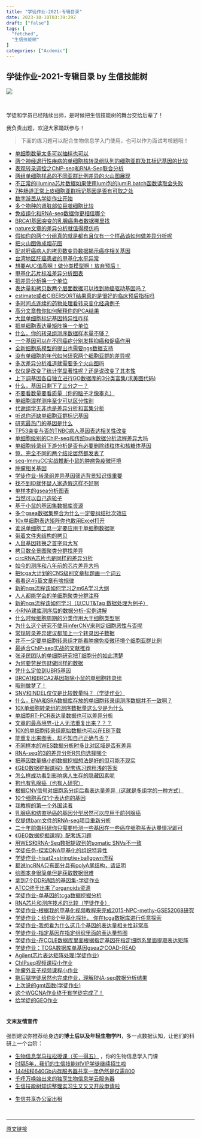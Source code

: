 ```yaml
---
title: "学徒作业-2021-专辑目录"
date: 2023-10-10T03:39:29Z
draft: ["false"]
tags: [
  "fetched",
  "生信技能树"
]
categories: ["Acdemic"]
---
```

学徒作业-2021-专辑目录 by 生信技能树
------
<div><section powered-by="xiumi.us"><section><section><section><img data-ratio="0.91875" data-src="https://mmbiz.qpic.cn/mmbiz_jpg/cZNhZQ6j4wztsZWIld4dbSAHficyAXWgkicrhjjacU8Ey0UKM56qbSnedHStMqWUfTPQxbqxNTVZy1g59nNW3BSg/640?wx_fmt=jpeg&amp;wxfrom=5&amp;wx_lazy=1&amp;wx_co=1" data-type="jpeg" data-w="640" src="https://mmbiz.qpic.cn/mmbiz_jpg/cZNhZQ6j4wztsZWIld4dbSAHficyAXWgkicrhjjacU8Ey0UKM56qbSnedHStMqWUfTPQxbqxNTVZy1g59nNW3BSg/640?wx_fmt=jpeg&amp;wxfrom=5&amp;wx_lazy=1&amp;wx_co=1"></section></section><span title="" opera-tn-ra-cell="_$.pages:0.layers:0.comps:0.title1"><p><br></p></span></section><section><section powered-by="xiumi.us"><p>学徒和学员已经陆续出师，是时候把生信技能树的舞台交给后辈了！</p></section></section></section><section powered-by="xiumi.us"><section data-tools="新媒体排版" data-id="763890" data-style-type="undefined"><section placeholder="请输入标题">我负责出题，欢迎大家踊跃参与！</section></section></section><section data-tool="mdnice编辑器" data-website="https://www.mdnice.com"><blockquote data-tool="mdnice编辑器">下面的练习题可以配合生物信息学入门使用，也可以作为面试考核题哦！</blockquote></section><section data-tool="mdnice编辑器" data-website="https://www.mdnice.com"><ul data-tool="mdnice编辑器"><li><section><a href="http://mp.weixin.qq.com/s?__biz=MzAxMDkxODM1Ng==&amp;mid=2247512117&amp;idx=1&amp;sn=a0b4876c97e7f27ff5b3fc70d0713c54&amp;chksm=9b4bf08eac3c7998927f73464214e35e6657db03f964de33985001396ce66c38841abaada26b&amp;scene=21#wechat_redirect" msttexthash="59561671" msthash="35" data-linktype="2">单细胞数量太多可以抽样也可以</a></section></li><li><section><a href="http://mp.weixin.qq.com/s?__biz=MzAxMDkxODM1Ng==&amp;mid=2247510934&amp;idx=1&amp;sn=9967722fe8652b6ae013703f63390709&amp;chksm=9b4beb2dac3c623bafb3fdbcb8798ae2918bb1fdb27cca8d2e7034acfeac96535ed850dbfad1&amp;scene=21#wechat_redirect" msttexthash="283274914" msthash="36" data-linktype="2">两个神经退行性疾病的单细胞核转录组队列的细胞亚群及其标记基因的比较</a></section></li><li><section><a href="http://mp.weixin.qq.com/s?__biz=MzAxMDkxODM1Ng==&amp;mid=2247510833&amp;idx=1&amp;sn=2b4c1c7c7613e79a486175cbd288c21e&amp;chksm=9b4beb8aac3c629c2598e0b398c81f354258d0badd879ce43807653664aa7b482bf0e434da6f&amp;scene=21#wechat_redirect" msttexthash="74942023" msthash="37" data-linktype="2">表观转录调控之ChIP-seq和RNA-Seq联合分析</a></section></li><li><section><a href="http://mp.weixin.qq.com/s?__biz=MzAxMDkxODM1Ng==&amp;mid=2247510509&amp;idx=1&amp;sn=bac76b51cf325227e3eb277bc0e1ecd0&amp;chksm=9b4be956ac3c6040b5e3aaa89dd0b1b2b0a1e779e410e566788acc35cdb8a24b04357e438a80&amp;scene=21#wechat_redirect" msttexthash="128422411" msthash="38" data-linktype="2">两组单细胞样品的不同亚群比例差异的火山图展现</a></section></li><li><section><a href="http://mp.weixin.qq.com/s?__biz=MzAxMDkxODM1Ng==&amp;mid=2247510343&amp;idx=2&amp;sn=a7494cd28417ad40a40cd39866819e38&amp;chksm=9b4be9fcac3c60ea8fd291c2bdbc682324d7957669a92b77f2f8cbe9a1b1653a71e8bb281dea&amp;scene=21#wechat_redirect" msttexthash="208010725" msthash="39" data-linktype="2">不正常的illumina芯片数据如果使用lumi包的lumiR.batch函数读取会失败</a></section></li><li><section><a href="http://mp.weixin.qq.com/s?__biz=MzAxMDkxODM1Ng==&amp;mid=2247509760&amp;idx=2&amp;sn=a79157fef5973dd5c035f309560a3c90&amp;chksm=9b4be7bbac3c6eaded859a8e10126e338088d395a0dd254f60185176af74d1478d10cf8249b8&amp;scene=21#wechat_redirect" msttexthash="135969119" msthash="40" data-linktype="2">7种肠道正常上皮细胞亚群标记基因是否有可取之处</a></section></li><li><section><a href="http://mp.weixin.qq.com/s?__biz=MzAxMDkxODM1Ng==&amp;mid=2247509744&amp;idx=1&amp;sn=0265947d11f066c6861d39df2739956c&amp;chksm=9b4be64bac3c6f5db491b555832484a22b78a025e831f0ccf2f90083dfab555287bafe53655f&amp;scene=21#wechat_redirect" msttexthash="40097395" msthash="41" data-linktype="2">数字游民从学徒作业开始</a></section></li><li><section><a href="http://mp.weixin.qq.com/s?__biz=MzAxMDkxODM1Ng==&amp;mid=2247509744&amp;idx=2&amp;sn=414d13d6cf63875a0c324df2055a004e&amp;chksm=9b4be64bac3c6f5d61de7402a5391a9e4a9fa110be2dd76d493f80d35fb7e82c20b7149be481&amp;scene=21#wechat_redirect" msttexthash="80250196" msthash="42" data-linktype="2">多个物种的肾脏部位巨噬细胞比较</a></section></li><li><section><a href="http://mp.weixin.qq.com/s?__biz=MzAxMDkxODM1Ng==&amp;mid=2247509556&amp;idx=1&amp;sn=c52f1f865d919e93283053fb84b33213&amp;chksm=9b4be68fac3c6f99062296b5e32f1282e52baf186752f552c767bbc8f938bacf6873004c35f2&amp;scene=21#wechat_redirect" msttexthash="70235087" msthash="43" data-linktype="2">免疫组化和RNA-seq数据你更相信哪个</a></section></li><li><section><a href="http://mp.weixin.qq.com/s?__biz=MzAxMDkxODM1Ng==&amp;mid=2247509542&amp;idx=2&amp;sn=09332bd0fb00e225dd9eb9d71ed68433&amp;chksm=9b4be69dac3c6f8b67ecf5795a9cc384b7a12fc67f0335f5eca0c47a324e82cb1d958cd2feff&amp;scene=21#wechat_redirect" msttexthash="101040030" msthash="44" data-linktype="2">BRCA1基因突变的乳腺癌患者数据哪里找</a></section></li><li><section><a href="http://mp.weixin.qq.com/s?__biz=MzAxMDkxODM1Ng==&amp;mid=2247508970&amp;idx=1&amp;sn=161881b799e4318c287eea9dd8fdde02&amp;chksm=9b4be351ac3c6a473b6f3785d39305966abf571eec0d2361410c45e5b58eceebd70e4d21b7fa&amp;scene=21#wechat_redirect" msttexthash="78125203" msthash="45" data-linktype="2">nature文章的差异分析就值得模仿吗</a></section></li><li><section><a href="http://mp.weixin.qq.com/s?__biz=MzAxMDkxODM1Ng==&amp;mid=2247508876&amp;idx=1&amp;sn=a189d175d2b7d8564ba5c178c86a0227&amp;chksm=9b4be337ac3c6a21b160a40887bebce827299095a022074b53c73b45dfb35f50b51c753076c5&amp;scene=21#wechat_redirect" msttexthash="203884954" msthash="46" data-linktype="2">假如你的两个分组真的就是都有且仅有一个样品该如何做差异分析呢</a></section></li><li><section><a href="http://mp.weixin.qq.com/s?__biz=MzAxMDkxODM1Ng==&amp;mid=2247508820&amp;idx=1&amp;sn=1aec4f8dcbc6c105a114496054369008&amp;chksm=9b4be3efac3c6af93f95df9e246eb9124e3f11258a6461ef9b14de3f89cfa98767877be10c8b&amp;scene=21#wechat_redirect" msttexthash="33125300" msthash="47" data-linktype="2">把火山图做成烟花图</a></section></li><li><section><a href="http://mp.weixin.qq.com/s?__biz=MzAxMDkxODM1Ng==&amp;mid=2247508640&amp;idx=1&amp;sn=116d1fa5492ff7af745b2f0af5058187&amp;chksm=9b4be21bac3c6b0ddab8d26fa839a91a8c1fc7989142b272f6f99a6fe65aad482d8067556f28&amp;scene=21#wechat_redirect" msttexthash="133997045" msthash="48" data-linktype="2">配对肝癌病人的拷贝数变异数据揭示癌症相关基因</a></section></li><li><section><a href="http://mp.weixin.qq.com/s?__biz=MzAxMDkxODM1Ng==&amp;mid=2247508640&amp;idx=2&amp;sn=0ccd34cee347e9d3235591374f9df9f1&amp;chksm=9b4be21bac3c6b0d41185554a23b0d775dd096381150a8ae16f9519d357636d6e7b106c8f20e&amp;scene=21#wechat_redirect" msttexthash="78634452" msthash="49" data-linktype="2">台湾地区肝癌患者的甲基化水平异常</a></section></li><li><section><a href="http://mp.weixin.qq.com/s?__biz=MzAxMDkxODM1Ng==&amp;mid=2247508460&amp;idx=2&amp;sn=b7a41231457d8995edd29f8c0507fc3e&amp;chksm=9b4be157ac3c6841056451b89f1edf2038e4ca0c946b0f898b0d7416038a06df87635f6aa1cc&amp;scene=21#wechat_redirect" msttexthash="144313572" msthash="50" data-linktype="2">想要AUC值高啊！做分类模型啊！放弃预后！</a></section></li><li><section><a href="http://mp.weixin.qq.com/s?__biz=MzAxMDkxODM1Ng==&amp;mid=2247508055&amp;idx=1&amp;sn=4abf14a3d38d692d2b9c31dadd214c82&amp;chksm=9b4be0ecac3c69fa3faaa93caab030a94bc8a21fd902e319873ed50d443c0d4aacb980cf80f7&amp;scene=21#wechat_redirect" msttexthash="56968275" msthash="51" data-linktype="2">甲基化芯片标准差异分析图表</a></section></li><li><section><a href="http://mp.weixin.qq.com/s?__biz=MzAxMDkxODM1Ng==&amp;mid=2247508003&amp;idx=1&amp;sn=88e4d5a0b88da37ef744b260ce7e702b&amp;chksm=9b4be098ac3c698e4662238dbc8c50dcff139212511637e9b6406bc9ec7b64bc3ee8dab97b18&amp;scene=21#wechat_redirect" msttexthash="33530887" msthash="52" data-linktype="2">把差异分析换一个单位</a></section></li><li><section><a href="http://mp.weixin.qq.com/s?__biz=MzAxMDkxODM1Ng==&amp;mid=2247507553&amp;idx=2&amp;sn=e753430e47c909d78ded90ef7ce0c130&amp;chksm=9b4b9edaac3c17cc25b7b9eff5be538d99650f084f872e9aff16813e491340ef593abd5cd9d7&amp;scene=21#wechat_redirect" msttexthash="178031724" msthash="53" data-linktype="2">表达量和拷贝数两个层面数据可以找到肺癌驱动基因吗？</a></section></li><li><section><a href="http://mp.weixin.qq.com/s?__biz=MzAxMDkxODM1Ng==&amp;mid=2247507308&amp;idx=1&amp;sn=ae67ed2b3409264a9f43435475d3cc95&amp;chksm=9b4b9dd7ac3c14c1e32bb85d445de33ffe3a97be7f322ba09a3e94c25ace502145cb7b4225c0&amp;scene=21#wechat_redirect" msttexthash="183147835" msthash="54" data-linktype="2">estimate或者CIBERSORT结果真的是很好的临床预后指标吗</a></section></li><li><section><a href="http://mp.weixin.qq.com/s?__biz=MzAxMDkxODM1Ng==&amp;mid=2247507260&amp;idx=1&amp;sn=e7d0f0596ec7042055988f9e3bdc28d7&amp;chksm=9b4b9d87ac3c1491e65df2ee90416b065a0cd97abec7a8049ee7424eeea67e6c2f42536a6f49&amp;scene=21#wechat_redirect" msttexthash="116856103" msthash="55" data-linktype="2">多时间点连续的药物处理看转录变化经典例子</a></section></li><li><section><a href="http://mp.weixin.qq.com/s?__biz=MzAxMDkxODM1Ng==&amp;mid=2247507022&amp;idx=2&amp;sn=497a122f9751cc498f95612bfb6702e9&amp;chksm=9b4b9cf5ac3c15e3222a0c106c33f23f5aff6c10fb61d813a0007271a13ebbb1014fcdf08afe&amp;scene=21#wechat_redirect" msttexthash="70877742" msthash="56" data-linktype="2">高分文章教你如何解释你的PCA结果</a></section></li><li><section><a href="http://mp.weixin.qq.com/s?__biz=MzAxMDkxODM1Ng==&amp;mid=2247506894&amp;idx=2&amp;sn=4362a7923ec036fe525c426e3d0c4182&amp;chksm=9b4b9b75ac3c12630a62201e2e8713f55bd298c2f7f7518153575ab0ad4421ed382e91e8b206&amp;scene=21#wechat_redirect" msttexthash="65892541" msthash="57" data-linktype="2">大鼠单细胞标记基因特异性咋样</a></section></li><li><section><a href="http://mp.weixin.qq.com/s?__biz=MzAxMDkxODM1Ng==&amp;mid=2247506655&amp;idx=2&amp;sn=00be3f3584fa8fa165d4dea1c7ffa82e&amp;chksm=9b4b9a64ac3c1372e5c4910fbcedaf8449f09864fedec90e49c395c47b9cd5f0f3255f3b3717&amp;scene=21#wechat_redirect" msttexthash="67662231" msthash="58" data-linktype="2">把单细胞表达量矩阵换一个单位</a></section></li><li><section><a href="http://mp.weixin.qq.com/s?__biz=MzAxMDkxODM1Ng==&amp;mid=2247506519&amp;idx=2&amp;sn=32c7e393ab57c891f45994cecb9239bd&amp;chksm=9b4b9aecac3c13fa784afccf8ea2bae88739e9113bc5dc930bc8470e8d4da48cad4606820d06&amp;scene=21#wechat_redirect" msttexthash="113043021" msthash="59" data-linktype="2">什么，你的转录组测序数据样本量不够？</a></section></li><li><section><a href="http://mp.weixin.qq.com/s?__biz=MzAxMDkxODM1Ng==&amp;mid=2247505147&amp;idx=3&amp;sn=03a5b548cef418f6f8f27ffa9f0d350b&amp;chksm=9b4b9440ac3c1d56772df86abfc40446ff3f66088b05c052a8e3540ea3633fa6051d0c698d5c&amp;scene=21#wechat_redirect" msttexthash="120774771" msthash="60" data-linktype="2">一个基因可以在不同癌症分别发挥抑癌和促癌作用</a></section></li><li><section><a href="http://mp.weixin.qq.com/s?__biz=MzAxMDkxODM1Ng==&amp;mid=2247505130&amp;idx=2&amp;sn=52010436338b14a887f4b6fd0c184283&amp;chksm=9b4b9451ac3c1d4797ace8e808c2ab95234a9af17ada741bb72ff09924e9f9ac4913b8c8772f&amp;scene=21#wechat_redirect" msttexthash="95115150" msthash="61" data-linktype="2">全新细胞系模型的提出也需要ngs数据支持</a></section></li><li><section><a href="http://mp.weixin.qq.com/s?__biz=MzAxMDkxODM1Ng==&amp;mid=2247504885&amp;idx=2&amp;sn=34e9e6b7d13b9c4974cb9fdf77e32483&amp;chksm=9b4b934eac3c1a58c3ab4361bdb776dff3c28aa90ab1ae842d95910f35c8a0216c993e26486e&amp;scene=21#wechat_redirect" msttexthash="131061528" msthash="62" data-linktype="2">没有单细胞的年代如何研究两个细胞亚群的差异呢</a></section></li><li><section><a href="http://mp.weixin.qq.com/s?__biz=MzAxMDkxODM1Ng==&amp;mid=2247504693&amp;idx=1&amp;sn=79d23e6f14588b98121c4567d86e3679&amp;chksm=9b4b938eac3c1a98c68d98f28d82a589768894c7b666b4fcae3440a4648a3ca5616966774af1&amp;scene=21#wechat_redirect" msttexthash="88738754" msthash="63" data-linktype="2">多次差异分析难道就需要多个火山图吗</a></section></li><li><section><a href="http://mp.weixin.qq.com/s?__biz=MzAxMDkxODM1Ng==&amp;mid=2247504676&amp;idx=2&amp;sn=2f4f9647275ef87a8c355590fd9477e6&amp;chksm=9b4b939fac3c1a89b4ee1b36517ff98a4ae18fbe03dce3dec62e476440c8e5b74efde4806022&amp;scene=21#wechat_redirect" msttexthash="150447505" msthash="64" data-linktype="2">仅仅是改变了统计学显著性呢？还是说改变了其本性</a></section></li><li><section><a href="http://mp.weixin.qq.com/s?__biz=MzAxMDkxODM1Ng==&amp;mid=2247504657&amp;idx=1&amp;sn=da44e334759cb775f16fb4428daedb58&amp;chksm=9b4b93aaac3c1abcd0a1342658cfe0be7552d05ae352e77356f511cf730a0286458eae8b4fdc&amp;scene=21#wechat_redirect" msttexthash="175179537" msthash="65" data-linktype="2">上下调基因各自独立进行GO数据库的3分类富集(求美图代码)</a></section></li><li><section><a href="http://mp.weixin.qq.com/s?__biz=MzAxMDkxODM1Ng==&amp;mid=2247504338&amp;idx=1&amp;sn=735eb444f38d7905df26fde07b70e82a&amp;chksm=9b4b9169ac3c187fd4ca75d474d0196f3ba2ea2ba9d113bf234777af75a4d0f0fe2039adff2b&amp;scene=21#wechat_redirect" msttexthash="67537509" msthash="66" data-linktype="2">什么，基因只剩下了三分之一？</a></section></li><li><section><a href="http://mp.weixin.qq.com/s?__biz=MzAxMDkxODM1Ng==&amp;mid=2247503929&amp;idx=1&amp;sn=b1e0c6e691b15808b7a9c9cc225c4b53&amp;chksm=9b4b9082ac3c1994125d159d072b0c52a7dd3da0b837d56781886c757e1559ea608113340e66&amp;scene=21#wechat_redirect" msttexthash="131063920" msthash="67" data-linktype="2">不要看数量要看质量（你的脑子才像睾丸）</a></section></li><li><section><a href="http://mp.weixin.qq.com/s?__biz=MzAxMDkxODM1Ng==&amp;mid=2247502977&amp;idx=1&amp;sn=2e2457dcaa394ace3bc5df69cfa0e5b9&amp;chksm=9b4b8c3aac3c052cb24d5599aebc122c33bab9d08e417591953e1aef61914ade76315b54ff29&amp;scene=21#wechat_redirect" msttexthash="67004730" msthash="68" data-linktype="2">单细胞混样测序至少可以区分性别</a></section></li><li><section><a href="http://mp.weixin.qq.com/s?__biz=MzAxMDkxODM1Ng==&amp;mid=2247502476&amp;idx=1&amp;sn=50b96be4793d65e28c6ca250367e06ca&amp;chksm=9b4b8a37ac3c0321d0dc0682bb4ae3f6a4092ce1c902fed7630df3d8d23c8548dc8b0f4e7c33&amp;scene=21#wechat_redirect" msttexthash="86851440" msthash="69" data-linktype="2">代谢组学无非也是差异分析和富集分析</a></section></li><li><section><a href="http://mp.weixin.qq.com/s?__biz=MzAxMDkxODM1Ng==&amp;mid=2247502273&amp;idx=1&amp;sn=cc6f6861d64afd61d560976ed6c33d05&amp;chksm=9b4b897aac3c006c5032b2767ea329d300ec6c46977f98dc6c23b9e95040fa5722b1f566497a&amp;scene=21#wechat_redirect" msttexthash="68644927" msthash="70" data-linktype="2">听说你还缺单细胞亚群标记基因</a></section></li><li><section><a href="http://mp.weixin.qq.com/s?__biz=MzAxMDkxODM1Ng==&amp;mid=2247501667&amp;idx=1&amp;sn=ee88a08d2a316ee020589cd0a3913174&amp;chksm=9b4b87d8ac3c0ece964b9909118e02b279e6a36a11504b03b8edac6d1ffef3cbb08b89f27595&amp;scene=21#wechat_redirect" msttexthash="44698797" msthash="71" data-linktype="2">研究最热门的基因是什么</a></section></li><li><section><a href="http://mp.weixin.qq.com/s?__biz=MzAxMDkxODM1Ng==&amp;mid=2247501647&amp;idx=1&amp;sn=3ae9ddd599461d0c10501b4af56c7dad&amp;chksm=9b4b87f4ac3c0ee22d5b2deb0439c82ebba112761193e68289c265ca34bad9210f8d8228fc7e&amp;scene=21#wechat_redirect" msttexthash="115141481" msthash="72" data-linktype="2">TP53突变与否的TNBC病人基因表达相关性改变</a></section></li><li><section><a href="http://mp.weixin.qq.com/s?__biz=MzAxMDkxODM1Ng==&amp;mid=2247501254&amp;idx=2&amp;sn=efac4f0e1ab9c2e8bdd7cec807a1d231&amp;chksm=9b4b857dac3c0c6be157f5826ab0b08a3fd92755272cc17ebdfe148250c4b8c816debd6b3876&amp;scene=21#wechat_redirect" msttexthash="148531513" msthash="73" data-linktype="2">单细胞级别的ChIP-seq和传统bulk数据分析流程差异大吗</a></section></li><li><section><a href="http://mp.weixin.qq.com/s?__biz=MzAxMDkxODM1Ng==&amp;mid=2247501185&amp;idx=1&amp;sn=88f25dbfb06ad390c050b80f98cf7aee&amp;chksm=9b4b853aac3c0c2cfb827f648f6128e229868ae00d18241acc37c12b26627a998bd11960508a&amp;scene=21#wechat_redirect" msttexthash="174424614" msthash="74" data-linktype="2">单细胞转录组下游分析是否有必要删除线粒体和核糖体基因</a></section></li><li><section><a href="http://mp.weixin.qq.com/s?__biz=MzAxMDkxODM1Ng==&amp;mid=2247501076&amp;idx=4&amp;sn=de41634ed7361fefc2ea601b29138ece&amp;chksm=9b4b85afac3c0cb961a6a045faa70e78f71723401ecd63623a20be1d1efb9ad51843c38fca5b&amp;scene=21#wechat_redirect" msttexthash="92230268" msthash="75" data-linktype="2">惊，完全不同的两个结论居然都发表了</a></section></li><li><section><a href="http://mp.weixin.qq.com/s?__biz=MzAxMDkxODM1Ng==&amp;mid=2247501040&amp;idx=3&amp;sn=9f3f84c03906e92b36f14199a08475dc&amp;chksm=9b4b844bac3c0d5dc6361cfefc9eecdd6854c42946199dd09154beaf08f80dd92c9c14d7038c&amp;scene=21#wechat_redirect" msttexthash="118056848" msthash="76" data-linktype="2">seq-ImmuCC实战推断小鼠的肿瘤免疫微环境</a></section></li><li><section><a href="http://mp.weixin.qq.com/s?__biz=MzAxMDkxODM1Ng==&amp;mid=2247500426&amp;idx=2&amp;sn=475ef665590b6249cdd515e507a2d140&amp;chksm=9b4b8231ac3c0b27496c25c9bd94cdce5499d664248f1af4bd91b20ff3080ef81192fa2aa361&amp;scene=21#wechat_redirect" msttexthash="19108713" msthash="77" data-linktype="2">肿瘤相关基因</a></section></li><li><section><a href="http://mp.weixin.qq.com/s?__biz=MzAxMDkxODM1Ng==&amp;mid=2247500196&amp;idx=3&amp;sn=43f6f1b91f9781b4fc1f0604fef2726b&amp;chksm=9b4b811fac3c08097f5f38e3e255f15afd60e2b4cb664d9808f5c09f7b17f710a4638856b093&amp;scene=21#wechat_redirect" msttexthash="132493101" msthash="78" data-linktype="2">学徒作业-转录组差异基因筛选背景知识很重要</a></section></li><li><section><a href="http://mp.weixin.qq.com/s?__biz=MzAxMDkxODM1Ng==&amp;mid=2247499803&amp;idx=2&amp;sn=26fd414763af9eebc6eb61a392a4bda5&amp;chksm=9b4b80a0ac3c09b6202be8a9c9182095768477310ce68417058fa1619483b719ac1b6edcf86c&amp;scene=21#wechat_redirect" msttexthash="76510018" msthash="79" data-linktype="2">找不到ID就怀疑人家造假这样不好啊</a></section></li><li><section><a href="http://mp.weixin.qq.com/s?__biz=MzAxMDkxODM1Ng==&amp;mid=2247499578&amp;idx=2&amp;sn=b46a1314de0d30c94291d97290feab02&amp;chksm=9b4bbf81ac3c3697def11f92586f61b2eeaa23a8b1d82b2bc8502f0350402eaedcee0ecbfba6&amp;scene=21#wechat_redirect" msttexthash="34519771" msthash="80" data-linktype="2">单样本的gsea分析图表</a></section></li><li><section><a href="http://mp.weixin.qq.com/s?__biz=MzAxMDkxODM1Ng==&amp;mid=2247499543&amp;idx=2&amp;sn=e12627cfe8b95da4e25ffaafd55137cf&amp;chksm=9b4bbfacac3c36baf08900e08e0eb6ddc8c07be594dfd8971a866901a0d3711a75e92cc17771&amp;scene=21#wechat_redirect" msttexthash="36358348" msthash="81" data-linktype="2">当然可以自己造轮子</a></section></li><li><section><a href="http://mp.weixin.qq.com/s?__biz=MzAxMDkxODM1Ng==&amp;mid=2247499031&amp;idx=1&amp;sn=1efa7b90a15da24c293eaec2048d0f41&amp;chksm=9b4bbdacac3c34bab7f07666e4a397a389bc537fff5c84ff76afe55de1cfe3f6aee92bf1d762&amp;scene=21#wechat_redirect" msttexthash="61991696" msthash="82" data-linktype="2">基于小鼠的基因集数据库资源</a></section></li><li><section><a href="http://mp.weixin.qq.com/s?__biz=MzAxMDkxODM1Ng==&amp;mid=2247498988&amp;idx=1&amp;sn=a141c1ded37cb8a1ae6203679fc61c6c&amp;chksm=9b4bbc57ac3c3541e41ca1f3f528609faec0b92a03de06d19ee134122fe047661e2271c550ae&amp;scene=21#wechat_redirect" msttexthash="125854651" msthash="83" data-linktype="2">多个gsea数据集整合为什么一定要纠结批次效应</a></section></li><li><section><a href="http://mp.weixin.qq.com/s?__biz=MzAxMDkxODM1Ng==&amp;mid=2247498971&amp;idx=1&amp;sn=d968d3812b8617afef8d76da742214b7&amp;chksm=9b4bbc60ac3c35760a34b0e08d0ddd75488b343cae0132dbcc1a274fe6c7505bea2b8a0fa30c&amp;scene=21#wechat_redirect" msttexthash="79754506" msthash="84" data-linktype="2">10x单细胞表达矩阵你也敢用Excel打开</a></section></li><li><section><a href="http://mp.weixin.qq.com/s?__biz=MzAxMDkxODM1Ng==&amp;mid=2247498458&amp;idx=1&amp;sn=c8e2bf0a338313611d4c31629ef29662&amp;chksm=9b4bba61ac3c337777d297812af3b8f54b66ce7de8404b9c87499977cc5b30b8f2846c97c1ca&amp;scene=21#wechat_redirect" msttexthash="105127737" msthash="85" data-linktype="2">谁说单细胞工具一定要应用于单细胞数据呢</a></section></li><li><section><a href="http://mp.weixin.qq.com/s?__biz=MzAxMDkxODM1Ng==&amp;mid=2247498443&amp;idx=2&amp;sn=52c3c421f4950e144cc303f3b7e48b41&amp;chksm=9b4bba70ac3c33662183989a31610ddb449836b725ea5f1f322d5c3148e1c24ee0925eac1977&amp;scene=21#wechat_redirect" msttexthash="41822781" msthash="86" data-linktype="2">带着文件夹结构的拷贝</a></section></li><li><section><a href="http://mp.weixin.qq.com/s?__biz=MzAxMDkxODM1Ng==&amp;mid=2247498404&amp;idx=2&amp;sn=aca0596b66fa067be4628a74c03cb5b8&amp;chksm=9b4bba1fac3c330910db1ac928b7d7781243d522fc5a7f27187fac15b572d9f1d56d0351d7d5&amp;scene=21#wechat_redirect" msttexthash="51591085" msthash="87" data-linktype="2">人鼠基因转换之首字母大写</a></section></li><li><section><a href="http://mp.weixin.qq.com/s?__biz=MzAxMDkxODM1Ng==&amp;mid=2247498298&amp;idx=1&amp;sn=7adb7b59ed1f6a57bd7442a445aad282&amp;chksm=9b4bba81ac3c3397fe2a5658d9c4d98034538b315a631044c86d11817df231e7809821faf44a&amp;scene=21#wechat_redirect" msttexthash="58484556" msthash="88" data-linktype="2">拷贝数全景图聚类分群找差异</a></section></li><li><section><a href="http://mp.weixin.qq.com/s?__biz=MzAxMDkxODM1Ng==&amp;mid=2247498272&amp;idx=1&amp;sn=bacbb116f5654422a0529a7bfaf3f017&amp;chksm=9b4bba9bac3c338d02831db98f4664195de008d772bfbfea35dd70d2c5721c91851b9ed31224&amp;scene=21#wechat_redirect" msttexthash="69412447" msthash="89" data-linktype="2">circRNA芯片也是同样的差异分析</a></section></li><li><section><a href="http://mp.weixin.qq.com/s?__biz=MzAxMDkxODM1Ng==&amp;mid=2247498258&amp;idx=2&amp;sn=eb0b3b777933e51c2871444e7d27971d&amp;chksm=9b4bbaa9ac3c33bff6c73c40bb74e490ab97e012f7257baac348292330892694b4f57ecb3d11&amp;scene=21#wechat_redirect" msttexthash="75440079" msthash="90" data-linktype="2">如今的测序和八年前的芯片差异大吗</a></section></li><li><section><a href="http://mp.weixin.qq.com/s?__biz=MzAxMDkxODM1Ng==&amp;mid=2247497972&amp;idx=2&amp;sn=18d06cdfe52ebaac5d0badf69a75a63d&amp;chksm=9b4bb84fac3c31593783efb9262ee043c1695e29be2cc8da36d78dcb803e1903b371361173f3&amp;scene=21#wechat_redirect" msttexthash="115594726" msthash="91" data-linktype="2">把tcga大计划的CNS级别文章标题画一个词云</a></section></li><li><section><a href="http://mp.weixin.qq.com/s?__biz=MzAxMDkxODM1Ng==&amp;mid=2247497972&amp;idx=1&amp;sn=654fc284aa73364d0eef46f553f6c2fd&amp;chksm=9b4bb84fac3c31594f3af4424ac84250fd230e9cb380c7967f7ebebfb810d0d0aaf214483501&amp;scene=21#wechat_redirect" msttexthash="48534369" msthash="92" data-linktype="2">看看这45篇文章有啥规律</a></section></li><li><section><a href="http://mp.weixin.qq.com/s?__biz=MzAxMDkxODM1Ng==&amp;mid=2247497957&amp;idx=1&amp;sn=7b4fb25afe4974c1b51103b1248e050d&amp;chksm=9b4bb85eac3c31480612f20a0cae0aad57c8e6c7f20e07233643131f2bd2cd47bbd4223a7185&amp;scene=21#wechat_redirect" msttexthash="76935040" msthash="93" data-linktype="2">新的ngs流程该如何学习之m6A学习大纲</a></section></li><li><section><a href="http://mp.weixin.qq.com/s?__biz=MzAxMDkxODM1Ng==&amp;mid=2247497956&amp;idx=1&amp;sn=5d4deb7cf7b7848b3e2273cbd663bb6a&amp;chksm=9b4bb85fac3c3149d72f3e722615fda764df268d0f6aabfa077cb25dbf91420e6840e84a494f&amp;scene=21#wechat_redirect" msttexthash="87956973" msthash="94" data-linktype="2">人人都能学会的单细胞聚类分群注释</a></section></li><li><section><a href="http://mp.weixin.qq.com/s?__biz=MzAxMDkxODM1Ng==&amp;mid=2247497927&amp;idx=1&amp;sn=b8b991080b5bf89788f315f63d7c97d4&amp;chksm=9b4bb87cac3c316a8eead0be09dae7ac1ba1b3c27d70269c7740d7d9dccd1bf36f6a525690ff&amp;scene=21#wechat_redirect" msttexthash="158850744" msthash="95" data-linktype="2">新的ngs流程该如何学习（以CUT&amp;Tag 数据处理为例子）</a></section></li><li><section><a href="http://mp.weixin.qq.com/s?__biz=MzAxMDkxODM1Ng==&amp;mid=2247497887&amp;idx=2&amp;sn=c11ecd16924aa9c313407d9dfe371b71&amp;chksm=9b4bb824ac3c31321292e246b1faba01008f143a726b73d8778429e4fab25db472c8463332eb&amp;scene=21#wechat_redirect" msttexthash="88278749" msthash="96" data-linktype="2">小RNA建库测序后的数据分析-实例讲解</a></section></li><li><section><a href="http://mp.weixin.qq.com/s?__biz=MzAxMDkxODM1Ng==&amp;mid=2247497593&amp;idx=3&amp;sn=13472f7297c1b01057ee7aa798884738&amp;chksm=9b4bb7c2ac3c3ed4f3a003dbcd83e717f021863e3da48ec39778228a02e10cf7b7ebbda15bfe&amp;scene=21#wechat_redirect" msttexthash="112467914" msthash="97" data-linktype="2">什么时候细胞周期的分类作用大于细胞类型呢</a></section></li><li><section><a href="http://mp.weixin.qq.com/s?__biz=MzAxMDkxODM1Ng==&amp;mid=2247497593&amp;idx=1&amp;sn=869cd79f632259bc6e25a086b8795853&amp;chksm=9b4bb7c2ac3c3ed49f72906c71f8822b695d50339098c9e8b0b97ccb487820606c20291cedff&amp;scene=21#wechat_redirect" msttexthash="132894060" msthash="98" data-linktype="2">为什么这个研究不使用inferCNV来判定细胞恶性与否呢</a></section></li><li><section><a href="http://mp.weixin.qq.com/s?__biz=MzAxMDkxODM1Ng==&amp;mid=2247497579&amp;idx=1&amp;sn=c3342ca65831c3c9d1e79376bf5d6d54&amp;chksm=9b4bb7d0ac3c3ec6ae10357d6896f0bac462b6a2f337bea84b9dc4f5e32d94e770fe12fa3f67&amp;scene=21#wechat_redirect" msttexthash="102781952" msthash="99" data-linktype="2">常规转录差异建议都加上一个转录因子数据</a></section></li><li><section><a href="http://mp.weixin.qq.com/s?__biz=MzAxMDkxODM1Ng==&amp;mid=2247497579&amp;idx=3&amp;sn=e969d6adf5619f478f9c01e7d6d0445c&amp;chksm=9b4bb7d0ac3c3ec6fdabb2decf054b7a045606a0412d7760245f59c688693e66d5ab5b41097c&amp;scene=21#wechat_redirect" msttexthash="205012613" msthash="100" data-linktype="2">并不一定要单细胞转录组才能看肿瘤免疫微环境个细胞亚群比例</a></section></li><li><section><a href="http://mp.weixin.qq.com/s?__biz=MzAxMDkxODM1Ng==&amp;mid=2247497441&amp;idx=2&amp;sn=5722b6a28b11c021f314e62d628511de&amp;chksm=9b4bb65aac3c3f4cbbd27689cebeb3b5412963455c2c456f9b8097b48284a87fafde85d0f4df&amp;scene=21#wechat_redirect" msttexthash="62099661" msthash="101" data-linktype="2">最适合ChIP-seq实战的文献推荐</a></section></li><li><section><a href="http://mp.weixin.qq.com/s?__biz=MzAxMDkxODM1Ng==&amp;mid=2247497441&amp;idx=1&amp;sn=7a53e6aa00c84b57104a61787f2beb03&amp;chksm=9b4bb65aac3c3f4cd997318694578cb0bd05c354b6fff2a656e86171484eb4621afdebadf14f&amp;scene=21#wechat_redirect" msttexthash="124257237" msthash="102" data-linktype="2">张泽民团队的单细胞研究把T细胞分的如此清楚</a></section></li><li><section><a href="http://mp.weixin.qq.com/s?__biz=MzAxMDkxODM1Ng==&amp;mid=2247497383&amp;idx=2&amp;sn=47bd2546a937138ea09f47cae64c98c9&amp;chksm=9b4bb61cac3c3f0a40566f148bc5f215ceedd8fa2efeab793e3dcda725f1231adee0f7e37a70&amp;scene=21#wechat_redirect" msttexthash="56585256" msthash="103" data-linktype="2">为何要劳民伤财做同样的数据</a></section></li><li><section><a href="http://mp.weixin.qq.com/s?__biz=MzAxMDkxODM1Ng==&amp;mid=2247497365&amp;idx=2&amp;sn=1b4226b139cb475ed4ec60e8d9ae1682&amp;chksm=9b4bb62eac3c3f38b2aa1187cbbb9b1104d1ec4fcf0e8deb31db42248f28d6e95c95805c6598&amp;scene=21#wechat_redirect" msttexthash="25818559" msthash="104" data-linktype="2">凭什么定位到UBR5基因</a></section></li><li><section><a href="http://mp.weixin.qq.com/s?__biz=MzAxMDkxODM1Ng==&amp;mid=2247497334&amp;idx=2&amp;sn=ce47579635c2014a20ab9cae72cffbb6&amp;chksm=9b4bb6cdac3c3fdb2507c913c39f4a395b51d20b5beecc3e290da8e782d0a65476985b498bbb&amp;scene=21#wechat_redirect" msttexthash="124594197" msthash="105" data-linktype="2">BRCA1和BRCA2基因敲除小鼠的单细胞转录组</a></section></li><li><section><a href="http://mp.weixin.qq.com/s?__biz=MzAxMDkxODM1Ng==&amp;mid=2247497334&amp;idx=1&amp;sn=9ec36850737870f6ad4656c4f1297509&amp;chksm=9b4bb6cdac3c3fdb2851566dacc89483da952e7b9d3fefc4ab74269ab0652d52160a17d43f20&amp;scene=21#wechat_redirect" msttexthash="23113246" msthash="106" data-linktype="2">哦别做梦了！</a></section></li><li><section><a href="http://mp.weixin.qq.com/s?__biz=MzAxMDkxODM1Ng==&amp;mid=2247497292&amp;idx=2&amp;sn=6d5719f19d0282a06d68e90d26027a06&amp;chksm=9b4bb6f7ac3c3fe15b6699d0bfb4d3a138079149ec5df2923a4a1e2b828eef485df608811f9a&amp;scene=21#wechat_redirect" msttexthash="156731796" msthash="107" data-linktype="2">SNV和INDEL仅仅是比较数量吗？（学徒作业）</a></section></li><li><section><a href="http://mp.weixin.qq.com/s?__biz=MzAxMDkxODM1Ng==&amp;mid=2247497090&amp;idx=1&amp;sn=8c3fed787578c88a217751eba32fe6bb&amp;chksm=9b4bb539ac3c3c2faee5ae6f630536fce5837ba6a0fc9686432f4b7ff8ab1fdac0951ea10412&amp;scene=21#wechat_redirect" msttexthash="242482344" msthash="108" data-linktype="2">什么，ENA和SRA数据库存放的单细胞转录组测序数据并不一致啊？</a></section></li><li><section><a href="http://mp.weixin.qq.com/s?__biz=MzAxMDkxODM1Ng==&amp;mid=2247497076&amp;idx=2&amp;sn=56d809e5b94ae9055f36bca3c1ee919a&amp;chksm=9b4bb5cfac3c3cd9f5b33eac6130607626b7b1e6f7fad9ad4ed5d39ac0a8c4ac5931422dcb4b&amp;scene=21#wechat_redirect" msttexthash="124454798" msthash="109" data-linktype="2">10X单细胞转录组的测序数据量这么少是为什么</a></section></li><li><section><a href="http://mp.weixin.qq.com/s?__biz=MzAxMDkxODM1Ng==&amp;mid=2247497076&amp;idx=1&amp;sn=f3af24194a3dd81dcc1939c485c724a8&amp;chksm=9b4bb5cfac3c3cd954e4df406756e51969496ad0370a0caaf88dd241999b683d94cf83406275&amp;scene=21#wechat_redirect" msttexthash="95881539" msthash="110" data-linktype="2">单细胞RT-PCR表达量数据也可以差异分析</a></section></li><li><section><a href="http://mp.weixin.qq.com/s?__biz=MzAxMDkxODM1Ng==&amp;mid=2247496826&amp;idx=1&amp;sn=24836e499aafda7cb45628aa72dbbe99&amp;chksm=9b4bb4c1ac3c3dd7984300a00e4fa4c351f8d380010bd8a4a5f802586b1b71ff5614e661cdf7&amp;scene=21#wechat_redirect" msttexthash="139924395" msthash="111" data-linktype="2">文章的最高境界-让人无法重复出来？？？</a></section></li><li><section><a href="http://mp.weixin.qq.com/s?__biz=MzAxMDkxODM1Ng==&amp;mid=2247496813&amp;idx=1&amp;sn=4151bf2265618eff4e0123722c50e569&amp;chksm=9b4bb4d6ac3c3dc0cc422f59ce0326e08c7106e82330e32c46501ec881e84949028221d86af0&amp;scene=21#wechat_redirect" msttexthash="104799825" msthash="112" data-linktype="2">10X的单细胞转录组原始数据也可以在EBI下载</a></section></li><li><section><a href="http://mp.weixin.qq.com/s?__biz=MzAxMDkxODM1Ng==&amp;mid=2247496796&amp;idx=1&amp;sn=6a771e49747b1b2b4f70c1adfac6f885&amp;chksm=9b4bb4e7ac3c3df1ab0d140141a00d0dceabd4c24b8973b0bd24fca7af261b7cae0c7089679b&amp;scene=21#wechat_redirect" msttexthash="114250799" msthash="113" data-linktype="2">能重复出来图表，却不知自己正确与否？</a></section></li><li><section><a href="http://mp.weixin.qq.com/s?__biz=MzAxMDkxODM1Ng==&amp;mid=2247496747&amp;idx=2&amp;sn=f903b56bbba5fac9fd3ee1830d2230e1&amp;chksm=9b4bb490ac3c3d86127b022c2460c72befe975713212ed57c9638214cb44c455bccf4c427582&amp;scene=21#wechat_redirect" msttexthash="119192281" msthash="114" data-linktype="2">不同样本的WES数据分析时多比对区域是否有差异</a></section></li><li><section><a href="http://mp.weixin.qq.com/s?__biz=MzAxMDkxODM1Ng==&amp;mid=2247496747&amp;idx=1&amp;sn=49fc8ab2be756a8a8e829c9e74e01a5f&amp;chksm=9b4bb490ac3c3d86935a1c73a37eb931ad59f9f292e3739093e1a3dfb8b54ec41e7618012ca6&amp;scene=21#wechat_redirect" msttexthash="81289091" msthash="115" data-linktype="2">RNA-seq的3的差异分析R包你选择哪个</a></section></li><li><section><a href="http://mp.weixin.qq.com/s?__biz=MzAxMDkxODM1Ng==&amp;mid=2247496733&amp;idx=2&amp;sn=7a0991d611ad90e21cf990acb6bb510f&amp;chksm=9b4bb4a6ac3c3db06ad1ff7c6f160e94443bf27dd712382fad2fda462756290b11595b2ceaeb&amp;scene=21#wechat_redirect" msttexthash="138637668" msthash="116" data-linktype="2">把基因数量搞小的数据挖掘想法是好的但可能不现实</a></section></li><li><section><a href="http://mp.weixin.qq.com/s?__biz=MzAxMDkxODM1Ng==&amp;mid=2247496733&amp;idx=1&amp;sn=97391364fdd526767ce20a6ee50f5db8&amp;chksm=9b4bb4a6ac3c3db0a1ac866198b8acedb99a84cf73b46e607fe591492fda9fe40e5458088217&amp;scene=21#wechat_redirect" msttexthash="121567836" msthash="117" data-linktype="2">《GEO数据挖掘课程》配套练习题粗浅的答案</a></section></li><li><section><a href="http://mp.weixin.qq.com/s?__biz=MzAxMDkxODM1Ng==&amp;mid=2247496726&amp;idx=2&amp;sn=48ad1faf24fa36496dc68134027a4e7e&amp;chksm=9b4bb4adac3c3dbb20c0abf3aaba3a2ca139f7d8995ee8fcb219e714239b52e07a860f2f624f&amp;scene=21#wechat_redirect" msttexthash="106110459" msthash="118" data-linktype="2">怎么样成功看到影响病人生存的隐藏因素呢</a></section></li><li><section><a href="http://mp.weixin.qq.com/s?__biz=MzAxMDkxODM1Ng==&amp;mid=2247496709&amp;idx=3&amp;sn=c25c9687e2a9e4434ddfa2dbb84b36f8&amp;chksm=9b4bb4beac3c3da85373001926dadd3c02127c03d9886474ce6b38f76f3e4260ed6b99142cee&amp;scene=21#wechat_redirect" msttexthash="74199450" msthash="119" data-linktype="2">狗也有乳腺癌（也有人研究）</a></section></li><li><section><a href="http://mp.weixin.qq.com/s?__biz=MzAxMDkxODM1Ng==&amp;mid=2247496709&amp;idx=1&amp;sn=a1750bc9c244e09fa55e70aedf54721c&amp;chksm=9b4bb4beac3c3da87b66e356d215dd6caf7e57d607105fb7775a90d5f40cee6d562c3a205f39&amp;scene=21#wechat_redirect" msttexthash="294877102" msthash="120" data-linktype="2">根据CNV信号对细胞系分组后看表达量差异（这就是多组学的一种方式）</a></section></li><li><section><a href="http://mp.weixin.qq.com/s?__biz=MzAxMDkxODM1Ng==&amp;mid=2247496697&amp;idx=3&amp;sn=82e16c9bbcf7c0d34985d8de68943650&amp;chksm=9b4bb342ac3c3a54beba56122e1d8e45d14b7d991e2762042c5da16d8533e76340635aea8cd2&amp;scene=21#wechat_redirect" msttexthash="63169002" msthash="121" data-linktype="2">10个细胞系仅1个表达你的基因</a></section></li><li><section><a href="http://mp.weixin.qq.com/s?__biz=MzAxMDkxODM1Ng==&amp;mid=2247496670&amp;idx=1&amp;sn=3886ea1c0514a4d0c07f7e5d24641736&amp;chksm=9b4bb365ac3c3a73b5ab9fa5f3c4b0739f891070897059b90a8e7c82196d79e8fa14211fe10f&amp;scene=21#wechat_redirect" msttexthash="46777900" msthash="122" data-linktype="2">我教程的第一个外国读者</a></section></li><li><section><a href="http://mp.weixin.qq.com/s?__biz=MzAxMDkxODM1Ng==&amp;mid=2247496689&amp;idx=3&amp;sn=d81c0af601d7bbbcab887c92b9596227&amp;chksm=9b4bb34aac3c3a5cfbed613108656524bc016ff772399ae268a294dd7897d9aae82ecb0d3540&amp;scene=21#wechat_redirect" msttexthash="147754399" msthash="123" data-linktype="2">乳腺癌和结直肠癌的基因分型居然可以应用于前列腺癌</a></section></li><li><section><a href="http://mp.weixin.qq.com/s?__biz=MzAxMDkxODM1Ng==&amp;mid=2247496442&amp;idx=1&amp;sn=447c9795e0833ca92425476524cff213&amp;chksm=9b4bb241ac3c3b57d01492d3bbc1ab27084a4d8c9703f79a1d161919d248c1ca1a9e97f5d2e2&amp;scene=21#wechat_redirect" msttexthash="80178644" msthash="124" data-linktype="2">仅提供bam文件的RNA-seq项目重新分析</a></section></li><li><section><a href="http://mp.weixin.qq.com/s?__biz=MzAxMDkxODM1Ng==&amp;mid=2247496435&amp;idx=1&amp;sn=e45359b5a8fcd53e094ae126b262eea9&amp;chksm=9b4bb248ac3c3b5e8a890cda1c67ff720ea0b2fca022cc6d132c2bcd8f2250804566610efa7a&amp;scene=21#wechat_redirect" msttexthash="251900064" msthash="125" data-linktype="2">二十年前做科研你只需要检测一些基因在一些癌症细胞系表达量情况即可</a></section></li><li><section><a href="http://mp.weixin.qq.com/s?__biz=MzAxMDkxODM1Ng==&amp;mid=2247496115&amp;idx=2&amp;sn=05c5be017bd3669054e828a72ca1fcab&amp;chksm=9b4bb108ac3c381ec7ad4e5ea14e513e6c5c01c5624157745d5baa483883ebdead7db993ba80&amp;scene=21#wechat_redirect" msttexthash="73401523" msthash="126" data-linktype="2">《GEO数据挖掘课程》配套练习题</a></section></li><li><section><a href="http://mp.weixin.qq.com/s?__biz=MzAxMDkxODM1Ng==&amp;mid=2247495748&amp;idx=1&amp;sn=f886c20b0b966474b8aa044ecdc069ee&amp;chksm=9b4bb0ffac3c39e97796431ff8eef9ad9243b670561f04b1deea01604adf1159ac5726588fb3&amp;scene=21#wechat_redirect" msttexthash="83689359" msthash="127" data-linktype="2">用WES和RNA-Seq数据提取到的somatic SNVs不一致</a></section></li><li><section><a href="http://mp.weixin.qq.com/s?__biz=MzAxMDkxODM1Ng==&amp;mid=2247495276&amp;idx=2&amp;sn=db05b92ef7ff0e808ae8edcbbca9d676&amp;chksm=9b4baed7ac3c27c10e5e143ec0b3dcdb398268982cfadf4206504629aa20ba876803022ba5f4&amp;scene=21#wechat_redirect" msttexthash="86764158" msthash="128" data-linktype="2">学徒任务-探索DNA甲基化的组织特异性</a></section></li><li><section><a href="http://mp.weixin.qq.com/s?__biz=MzAxMDkxODM1Ng==&amp;mid=2247495213&amp;idx=2&amp;sn=a71811debec234c6179bcac550815bbc&amp;chksm=9b4bae96ac3c2780372a7f1f4fefc7dbe4d6f5437ee35b1ee94536b12824106b1f64e992fc9d&amp;scene=21#wechat_redirect" msttexthash="39333632" msthash="129" data-linktype="2">学徒作业-hisat2+stringtie+ballgown流程</a></section></li><li><section><a href="http://mp.weixin.qq.com/s?__biz=MzAxMDkxODM1Ng==&amp;mid=2247495154&amp;idx=2&amp;sn=d494d2a50cfb8b9b146c5fc9922aa64a&amp;chksm=9b4bad49ac3c245f7dc46892c155b12ad9b8a437fcb7f8eaa0e0ee6fcf41e8481257aaf7ca7d&amp;scene=21#wechat_redirect" msttexthash="135031676" msthash="130" data-linktype="2">都说lncRNA只有部分具有polyA尾结构，请证明</a></section></li><li><section><a href="http://mp.weixin.qq.com/s?__biz=MzAxMDkxODM1Ng==&amp;mid=2247494609&amp;idx=1&amp;sn=98fcad4e0bd3f0154f4ee0e35dc0eec7&amp;chksm=9b4bab6aac3c227ca1195f533c3dc6da94c9e7c5b6d2c99d44b00aa3c96ec5936d097d2af7d4&amp;scene=21#wechat_redirect" msttexthash="74952254" msthash="131" data-linktype="2">绘图本身很简单但是获取数据很难</a></section></li><li><section><a href="http://mp.weixin.qq.com/s?__biz=MzAxMDkxODM1Ng==&amp;mid=2247494366&amp;idx=2&amp;sn=d15c9725c2b63182da64b8f3ed5ee5cd&amp;chksm=9b4baa65ac3c2373c84428eec9bc595e6e2ab9bb01919904e4c573379f1c58b240ab03420c15&amp;scene=21#wechat_redirect" msttexthash="72670793" msthash="132" data-linktype="2">拿到7个DDR通路的基因集-学徒作业</a></section></li><li><section><a href="http://mp.weixin.qq.com/s?__biz=MzAxMDkxODM1Ng==&amp;mid=2247494325&amp;idx=2&amp;sn=fd99f0703718cf62bac312b1154a66fd&amp;chksm=9b4baa0eac3c2318f2b2959011b700571e44bc648125ecc7ff22e2c0aa2417a10e7f88562250&amp;scene=21#wechat_redirect" msttexthash="41664558" msthash="133" data-linktype="2">ATCC终于出来了organoids资源</a></section></li><li><section><a href="http://mp.weixin.qq.com/s?__biz=MzAxMDkxODM1Ng==&amp;mid=2247494308&amp;idx=2&amp;sn=a9fc665c9f82066644fbb79def8b8786&amp;chksm=9b4baa1fac3c230904087df8a0b9f8fa25d8e9e71e85f91ef300f1240ccd8e031c3702f03512&amp;scene=21#wechat_redirect" msttexthash="70594901" msthash="134" data-linktype="2">学徒作业-单基因的tcga数据挖掘分析</a></section></li><li><section><a href="http://mp.weixin.qq.com/s?__biz=MzAxMDkxODM1Ng==&amp;mid=2247494255&amp;idx=1&amp;sn=9cb4df6c656263e044edc95736628711&amp;chksm=9b4baad4ac3c23c265047756ebeff24668cacda39a8c03354d71e621b3cdc99c51c7156b3009&amp;scene=21#wechat_redirect" msttexthash="117608179" msthash="135" data-linktype="2">RNA芯片和测序技术的比较（学徒作业）</a></section></li><li><section><a href="http://mp.weixin.qq.com/s?__biz=MzAxMDkxODM1Ng==&amp;mid=2247494230&amp;idx=3&amp;sn=fb78dc689d97ccd65414a1a17b084ea9&amp;chksm=9b4baaedac3c23fb515ff92d5b4a71f5d00fda08e2285064ceb1061311f212094984693419c4&amp;scene=21#wechat_redirect" msttexthash="143798759" msthash="136" data-linktype="2">学徒作业-根据我的甲基化视频教程来完成2015-NPC-methy-GSE52068研究</a></section></li><li><section><a href="http://mp.weixin.qq.com/s?__biz=MzAxMDkxODM1Ng==&amp;mid=2247493594&amp;idx=3&amp;sn=e2ffe023b61aca56b7836467bc3b3589&amp;chksm=9b4ba761ac3c2e779826fb4436377c05f955803aefbf3817a2c3bba99dace25589d620796d9f&amp;scene=21#wechat_redirect" msttexthash="198327194" msthash="137" data-linktype="2">学徒作业：给你8个甲基化探针， 你在tcga数据库进行任意探索</a></section></li><li><section><a href="http://mp.weixin.qq.com/s?__biz=MzAxMDkxODM1Ng==&amp;mid=2247493432&amp;idx=2&amp;sn=73d69a14fe2d7cf11184b0f80fe3c745&amp;chksm=9b4ba783ac3c2e95a855e1333bf35af62b7829572cd6d06188b78f11de77206b1ef93762c902&amp;scene=21#wechat_redirect" msttexthash="180772007" msthash="138" data-linktype="2">学徒作业-我想看为什么这几个基因的表达量相关性非常高</a></section></li><li><section><a href="http://mp.weixin.qq.com/s?__biz=MzAxMDkxODM1Ng==&amp;mid=2247493171&amp;idx=2&amp;sn=6701b376ea9c249a016231355d0afd82&amp;chksm=9b4ba688ac3c2f9e15045e5681cdeb4d9effadaf322a67a132b0bf7b14b6f4b3d369d91e0d39&amp;scene=21#wechat_redirect" msttexthash="142263641" msthash="139" data-linktype="2">学徒作业-指定基因在指定组织里面的表达量热图</a></section></li><li><section><a href="http://mp.weixin.qq.com/s?__biz=MzAxMDkxODM1Ng==&amp;mid=2247493153&amp;idx=1&amp;sn=559799a46e18a89f3b20ab2a509b41d8&amp;chksm=9b4ba69aac3c2f8c939c4619ca4ee2c9215620bc62a0ea88ba86d575010963cf6e39bebf984b&amp;scene=21#wechat_redirect" msttexthash="293469826" msthash="140" data-linktype="2">学徒作业-在CCLE数据库里面根据指定基因在指定细胞系里面提取表达矩阵</a></section></li><li><section><a href="http://mp.weixin.qq.com/s?__biz=MzAxMDkxODM1Ng==&amp;mid=2247492796&amp;idx=2&amp;sn=cd0f067a2f02126180bec09738ae59ce&amp;chksm=9b4ba407ac3c2d113a63ae9465fcb21778d9d98329e87d3b617056ae609da8809405706a7a16&amp;scene=21#wechat_redirect" msttexthash="60073429" msthash="141" data-linktype="2">学徒作业：TCGA数据库单基因gsea之COAD-READ</a></section></li><li><section><a href="http://mp.weixin.qq.com/s?__biz=MzAxMDkxODM1Ng==&amp;mid=2247492695&amp;idx=2&amp;sn=90f6f696b79f52a2c526d9e332c3b2ea&amp;chksm=9b4ba4ecac3c2dfaa38663eea3dbea2b34db3a5f6dd34e3c3dff95013519910a9fc1a488fbbb&amp;scene=21#wechat_redirect" msttexthash="86013824" msthash="142" data-linktype="2">Agilent芯片表达矩阵处理(学徒作业)</a></section></li><li><section><a href="http://mp.weixin.qq.com/s?__biz=MzAxMDkxODM1Ng==&amp;mid=2247492569&amp;idx=1&amp;sn=6cc358dd8d5b1a5824bd0931f2f2daf0&amp;chksm=9b4ba362ac3c2a74b77083cc1e71ff8be59a25023423c0966c0e7b2f3b5f33b4716fb5ebd417&amp;scene=21#wechat_redirect" msttexthash="44212584" msthash="143" data-linktype="2">ChIPseq视频课程小作业</a></section></li><li><section><a href="http://mp.weixin.qq.com/s?__biz=MzAxMDkxODM1Ng==&amp;mid=2247492562&amp;idx=1&amp;sn=6340adf2e14ba2d0f9e6e52d3840c631&amp;chksm=9b4ba369ac3c2a7f53da1256a6e662d5b87ead4e438a94237cf2b118b6584a452c39325a165b&amp;scene=21#wechat_redirect" msttexthash="54346357" msthash="144" data-linktype="2">肿瘤外显子视频课程小作业</a></section></li><li><section><a href="http://mp.weixin.qq.com/s?__biz=MzAxMDkxODM1Ng==&amp;mid=2247492487&amp;idx=1&amp;sn=c9ccdddf2c1641dd01a3c63402fc70bd&amp;chksm=9b4ba33cac3c2a2a33cee0fa5431ee5cbe5b8637378a3808bad49957b677c7d45f6c1df3c5ac&amp;scene=21#wechat_redirect" msttexthash="144697319" msthash="145" data-linktype="2">拖后腿学徒居然也完成作业，理解RNA-seq数据分析结果</a></section></li><li><section><a href="http://mp.weixin.qq.com/s?__biz=MzAxMDkxODM1Ng==&amp;mid=2247492239&amp;idx=3&amp;sn=547cc2524b8093ab2af6c408ba04251c&amp;chksm=9b4ba234ac3c2b22176e600f1beb827801877565b721740dc94f29011af679d3c5e68f8b1934&amp;scene=21#wechat_redirect" msttexthash="42873376" msthash="146" data-linktype="2">上次说的gmt函数(学徒作业)</a></section></li><li><section><a href="http://mp.weixin.qq.com/s?__biz=MzAxMDkxODM1Ng==&amp;mid=2247491802&amp;idx=2&amp;sn=bb576dbb7bc5cef9c799a798849c745f&amp;chksm=9b4ba061ac3c29778789237495dcfefec32338e5430097e08f6c69c3cfd6c4898f41d9448010&amp;scene=21#wechat_redirect" msttexthash="82544384" msthash="147" data-linktype="2">这个WGCNA作业终于有学徒完成了！</a></section></li><li><section><a href="http://mp.weixin.qq.com/s?__biz=MzAxMDkxODM1Ng==&amp;mid=2247487394&amp;idx=2&amp;sn=1578d7372408f8224d897fbe8a93f20d&amp;chksm=9b484f19ac3fc60f5849d9ad713e5d8c400d81202553070650e6e3103f7bd680923d1b545291&amp;scene=21#wechat_redirect" msttexthash="19825767" msthash="148" data-linktype="2">给学徒的GEO作业</a></section><section><br></section></li></ul></section><h4 data-tool="mdnice编辑器">文末友情宣传</h4><p data-tool="mdnice编辑器">强烈建议你推荐给身边的<strong>博士后以及年轻生物学PI</strong>，多一点数据认知，让他们的科研上一个台阶：</p><ul data-tool="mdnice编辑器"><li><section><a target="_blank" href="http://mp.weixin.qq.com/s?__biz=MzAxMDkxODM1Ng==&amp;mid=2247524930&amp;idx=5&amp;sn=19d5eb52cbba6389c6238cd7943d96c7&amp;chksm=9b4b22f9ac3cabefa5c0436a6e723c3ad447fd67bdd2f9d500043220c5e97e6934b6015977e3&amp;scene=21#wechat_redirect" textvalue="生物信息学马拉松授课（买一得‍五）" linktype="text" imgurl="" imgdata="null" data-itemshowtype="0" tab="innerlink" data-linktype="2" hasload="1">生物信息学马拉松授课（买一得五）</a> ，你的生物信息学入门课</section></li><li><section><a target="_blank" href="http://mp.weixin.qq.com/s?__biz=MzAxMDkxODM1Ng==&amp;mid=2247524148&amp;idx=1&amp;sn=7806da6feb41a36493c519c1cfc1d3ac&amp;chksm=9b4bdf8fac3c569960369602f1ef26639cb366b250f233b2297d1f059471c0458335bfc0b829&amp;scene=21#wechat_redirect" textvalue="时隔5年，我们的生信技能树VIP学徒继续招生啦" linktype="text" imgurl="" imgdata="null" data-itemshowtype="0" tab="innerlink" data-linktype="2" hasload="1">时隔5年，我们的生信技能树VIP学徒继续招生啦</a><br></section></li><li><section><a target="_blank" href="http://mp.weixin.qq.com/s?__biz=MzAxMDkxODM1Ng==&amp;mid=2247522831&amp;idx=2&amp;sn=1744efdf428465425a145ff3a982198b&amp;chksm=9b4bdab4ac3c53a28fbecbbff4f254f470b54a7a20468bb753b295b930315e1ec45bcbabc10b&amp;scene=21#wechat_redirect" textvalue="144线程640Gb内存服务器共享一年‍仍然是仅需800" linktype="text" imgurl="" imgdata="null" data-itemshowtype="0" tab="innerlink" data-linktype="2" hasload="1">144线程640Gb内存服务器共享一年仍然是仅需800</a></section></li><li><section><a target="_blank" href="http://mp.weixin.qq.com/s?__biz=MzAxMDkxODM1Ng==&amp;mid=2247519765&amp;idx=1&amp;sn=ce5a8c8182f854c88043059f8c2cb9ff&amp;chksm=9b4bceaeac3c47b88c19941d43dbb1401f3a92206481a0afc41159927868199643f795d62a7e&amp;scene=21#wechat_redirect" textvalue="千呼万唤始出来的独享生物信息学云服务器" linktype="text" imgurl="" imgdata="null" data-itemshowtype="0" tab="innerlink" data-linktype="2" hasload="1">千呼万唤始出来的独享生物信息学云服务器</a></section></li><li><section><a target="_blank" href="http://mp.weixin.qq.com/s?__biz=MzAxMDkxODM1Ng==&amp;mid=2247519765&amp;idx=1&amp;sn=ce5a8c8182f854c88043059f8c2cb9ff&amp;chksm=9b4bceaeac3c47b88c19941d43dbb1401f3a92206481a0afc41159927868199643f795d62a7e&amp;scene=21#wechat_redirect" textvalue="千呼万唤始出来的独享生物信息学云服务器" linktype="text" imgurl="" imgdata="null" data-itemshowtype="0" tab="innerlink" data-linktype="2" hasload="1"></a><a target="_blank" href="http://mp.weixin.qq.com/s?__biz=MzAxMDkxODM1Ng==&amp;mid=2247524275&amp;idx=1&amp;sn=fa592ee29f636f34387491d0fceadd8e&amp;chksm=9b4bdf08ac3c561e0881974b3817beb0a0e514dc1a8df4c34c2b6653da6fa78e09acb03c70c2&amp;scene=21#wechat_redirect" textvalue="生信技能树知识整理实习生又又又开放申请啦" linktype="text" imgurl="" imgdata="null" data-itemshowtype="0" tab="innerlink" data-linktype="2" hasload="1">生信技能树知识整理实习生又又又开放申请啦</a></section></li><li><p><a target="_blank" href="http://mp.weixin.qq.com/s?__biz=MzAxMDkxODM1Ng==&amp;mid=2247524432&amp;idx=1&amp;sn=5b33b0c6807a9e6939c332c58fabff89&amp;chksm=9b4b20ebac3ca9fdb3d8bfaf2bef5552f64eb70e7fae557cc7197fb1a23b3e8bc31b585bf829&amp;scene=21#wechat_redirect" textvalue="生信共享办公室出租" linktype="text" imgurl="" imgdata="null" data-itemshowtype="0" tab="innerlink" data-linktype="2" hasload="1">生信共享办公室出租</a></p></li></ul><p><br></p><p><mp-style-type data-value="3"></mp-style-type></p></div>  
<hr>
<a href="https://mp.weixin.qq.com/s/fNLveTMDNgNcWcbUNU9_tw",target="_blank" rel="noopener noreferrer">原文链接</a>
